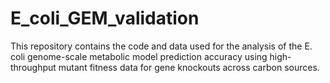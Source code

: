 # E_coli_GEM_validation
 
This repository contains the code and data used for the analysis of the E. coli genome-scale metabolic model prediction accuracy using high-throughput mutant fitness data for gene knockouts across carbon sources.